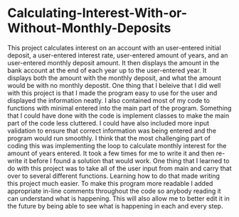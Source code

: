 # Calculating-Interest-With-or-Without-Monthly-Deposits
This project calculates interest on an account with an user-entered initial deposit, a user-entered interest rate, user-entered amount of years, and an user-entered monthly deposit amount. It then displays the amount in the bank account at the end of each year up to the user-entered year. It displays both the amount with the monthly deposit, and what the amount would be with no monthly depostit.
One thing that I beleive that I did well with this project is that I made the program easy to use for the user and displayed the information neatly. I also contained most of my code to functions with minimal entered into the main part of the program.
Something that I could have done with the code is implement classes to make the main part of the code less cluttered. I could have also included more input validation to ensure that correct information was being entered and the program would run smoothly.
I think that the most challenging part of coding this was implementing the loop to calculate monthly interest for the amount of years entered. It took a few times for me to write it and then re-write it before I found a solution that would work. 
One thing that I learned to do with this project was to take all of the user input from main and carry that over to several different functions. Learning how to do that made writing this project much easier.
To make this program more readable I added appropriate in-line comments throughout the code so anybody reading it can understand what is happening. This will also allow me to better edit it in the future by being able to see what is happening in each and every step.
